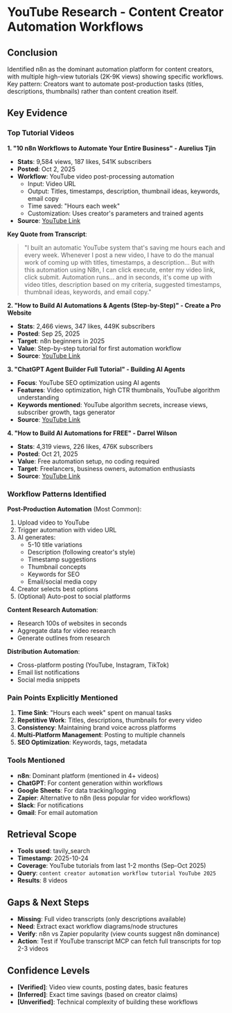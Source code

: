 # YouTube Research - Content Creator Automation Workflows

## Conclusion
Identified n8n as the dominant automation platform for content creators, with multiple high-view tutorials (2K-9K views) showing specific workflows. Key pattern: Creators want to automate post-production tasks (titles, descriptions, thumbnails) rather than content creation itself.

## Key Evidence

### Top Tutorial Videos

**1. "10 n8n Workflows to Automate Your Entire Business" - Aurelius Tjin**
- **Stats**: 9,584 views, 187 likes, 541K subscribers
- **Posted**: Oct 2, 2025
- **Workflow**: YouTube video post-processing automation
  - Input: Video URL
  - Output: Titles, timestamps, description, thumbnail ideas, keywords, email copy
  - Time saved: "Hours each week"
  - Customization: Uses creator's parameters and trained agents
- **Source**: [YouTube Link](https://www.youtube.com/watch?v=PhVTDydFGo0)

**Key Quote from Transcript**:
> "I built an automatic YouTube system that's saving me hours each and every week. Whenever I post a new video, I have to do the manual work of coming up with titles, timestamps, a description... But with this automation using N8n, I can click execute, enter my video link, click submit. Automation runs... and in seconds, it's come up with video titles, description based on my criteria, suggested timestamps, thumbnail ideas, keywords, and email copy."

**2. "How to Build AI Automations & Agents (Step-by-Step)" - Create a Pro Website**
- **Stats**: 2,466 views, 347 likes, 449K subscribers
- **Posted**: Sep 25, 2025
- **Target**: n8n beginners in 2025
- **Value**: Step-by-step tutorial for first automation workflow
- **Source**: [YouTube Link](https://www.youtube.com/watch?v=bKX8t3QA04s)

**3. "ChatGPT Agent Builder Full Tutorial" - Building AI Agents**
- **Focus**: YouTube SEO optimization using AI agents
- **Features**: Video optimization, high CTR thumbnails, YouTube algorithm understanding
- **Keywords mentioned**: YouTube algorithm secrets, increase views, subscriber growth, tags generator
- **Source**: [YouTube Link](https://www.youtube.com/watch?v=mjkecNwp1X0)

**4. "How to Build AI Automations for FREE" - Darrel Wilson**
- **Stats**: 4,319 views, 226 likes, 476K subscribers
- **Posted**: Oct 21, 2025
- **Value**: Free automation setup, no coding required
- **Target**: Freelancers, business owners, automation enthusiasts
- **Source**: [YouTube Link](https://www.youtube.com/watch?v=GTVAv0XXl34)

### Workflow Patterns Identified

**Post-Production Automation** (Most Common):
1. Upload video to YouTube
2. Trigger automation with video URL
3. AI generates:
   - 5-10 title variations
   - Description (following creator's style)
   - Timestamp suggestions
   - Thumbnail concepts
   - Keywords for SEO
   - Email/social media copy
4. Creator selects best options
5. (Optional) Auto-post to social platforms

**Content Research Automation**:
- Research 100s of websites in seconds
- Aggregate data for video research
- Generate outlines from research

**Distribution Automation**:
- Cross-platform posting (YouTube, Instagram, TikTok)
- Email list notifications
- Social media snippets

### Pain Points Explicitly Mentioned

1. **Time Sink**: "Hours each week" spent on manual tasks
2. **Repetitive Work**: Titles, descriptions, thumbnails for every video
3. **Consistency**: Maintaining brand voice across platforms
4. **Multi-Platform Management**: Posting to multiple channels
5. **SEO Optimization**: Keywords, tags, metadata

### Tools Mentioned

- **n8n**: Dominant platform (mentioned in 4+ videos)
- **ChatGPT**: For content generation within workflows
- **Google Sheets**: For data tracking/logging
- **Zapier**: Alternative to n8n (less popular for video workflows)
- **Slack**: For notifications
- **Gmail**: For email automation

## Retrieval Scope
- **Tools used**: tavily_search
- **Timestamp**: 2025-10-24
- **Coverage**: YouTube tutorials from last 1-2 months (Sep-Oct 2025)
- **Query**: `content creator automation workflow tutorial YouTube 2025`
- **Results**: 8 videos

## Gaps & Next Steps
- **Missing**: Full video transcripts (only descriptions available)
- **Need**: Extract exact workflow diagrams/node structures
- **Verify**: n8n vs Zapier popularity (view counts suggest n8n dominance)
- **Action**: Test if YouTube transcript MCP can fetch full transcripts for top 2-3 videos

## Confidence Levels
- **[Verified]**: Video view counts, posting dates, basic features
- **[Inferred]**: Exact time savings (based on creator claims)
- **[Unverified]**: Technical complexity of building these workflows
